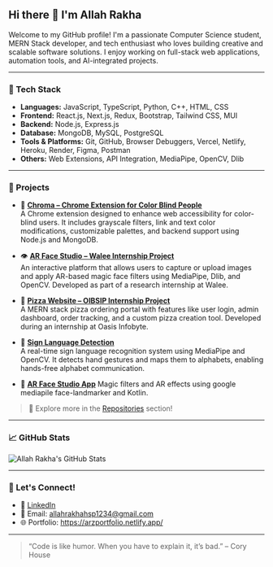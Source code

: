 ## Hi there 👋 I'm Allah Rakha

Welcome to my GitHub profile! I'm a passionate Computer Science student, MERN Stack developer, and tech enthusiast who loves building creative and scalable software solutions. I enjoy working on full-stack web applications, automation tools, and AI-integrated projects.

---

### 🔧 Tech Stack
- **Languages:** JavaScript, TypeScript, Python, C++, HTML, CSS
- **Frontend:** React.js, Next.js, Redux, Bootstrap, Tailwind CSS, MUI
- **Backend:** Node.js, Express.js
- **Database:** MongoDB, MySQL, PostgreSQL
- **Tools & Platforms:** Git, GitHub, Browser Debuggers, Vercel, Netlify, Heroku, Render, Figma, Postman
- **Others:** Web Extensions, API Integration, MediaPipe, OpenCV, Dlib

---

### 🚀 Projects

- 🧩 [**Chroma – Chrome Extension for Color Blind People**](https://github.com/Chroma-Extension-For-ColorBlind-People/Chroma)  
  A Chrome extension designed to enhance web accessibility for color-blind users. It includes grayscale filters, link and text color modifications, customizable palettes, and backend support using Node.js and MongoDB.

- 👁️ [**AR Face Studio – Walee Internship Project**](https://github.com/AllahRakha1234/ARFaceStudio-Website-Walee)  
  An interactive platform that allows users to capture or upload images and apply AR-based magic face filters using MediaPipe, Dlib, and OpenCV. Developed as part of a research internship at Walee.

- 🍕 [**Pizza Website – OIBSIP Internship Project**](https://github.com/AllahRakha1234/Pizza-Website-OIBSIP)  
  A MERN stack pizza ordering portal with features like user login, admin dashboard, order tracking, and a custom pizza creation tool. Developed during an internship at Oasis Infobyte.

- 🤟 [**Sign Language Detection**](https://github.com/AllahRakha1234/Sign-Language-Detection)  
  A real-time sign language recognition system using MediaPipe and OpenCV. It detects hand gestures and maps them to alphabets, enabling hands-free alphabet communication.

- 🎨 **[AR Face Studio App](https://github.com/AllahRakha1234/Walee-AR-Studio-Android)**
  Magic filters and AR effects using google mediapile face-landmarker and Kotlin.
  
> 📌 Explore more in the [Repositories](https://github.com/AllahRakha1234?tab=repositories) section!

---

### 📈 GitHub Stats

![Allah Rakha's GitHub Stats](https://github-readme-stats.vercel.app/api?username=AllahRakha1234&show_icons=true&theme=radical)


---

### 🤝 Let's Connect!
- 💼 [LinkedIn](https://www.linkedin.com/in/allah-rakha-z-a88b74233/)
- 📧 Email: allahrakhahsp1234@gmail.com
- 🌐 Portfolio: https://arzportfolio.netlify.app/

---

> “Code is like humor. When you have to explain it, it’s bad.” – Cory House
